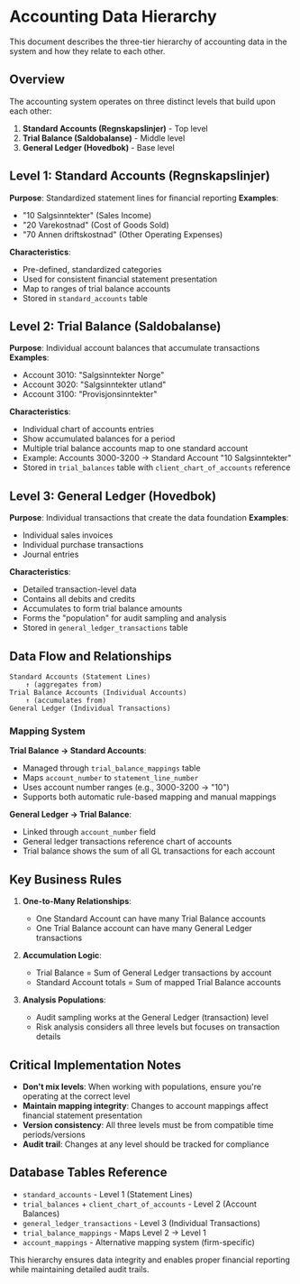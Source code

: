 # Accounting Data Hierarchy

This document describes the three-tier hierarchy of accounting data in the system and how they relate to each other.

## Overview

The accounting system operates on three distinct levels that build upon each other:

1. **Standard Accounts (Regnskapslinjer)** - Top level
2. **Trial Balance (Saldobalanse)** - Middle level  
3. **General Ledger (Hovedbok)** - Base level

## Level 1: Standard Accounts (Regnskapslinjer)

**Purpose**: Standardized statement lines for financial reporting
**Examples**: 
- "10 Salgsinntekter" (Sales Income)
- "20 Varekostnad" (Cost of Goods Sold)
- "70 Annen driftskostnad" (Other Operating Expenses)

**Characteristics**:
- Pre-defined, standardized categories
- Used for consistent financial statement presentation
- Map to ranges of trial balance accounts
- Stored in `standard_accounts` table

## Level 2: Trial Balance (Saldobalanse)

**Purpose**: Individual account balances that accumulate transactions
**Examples**:
- Account 3010: "Salgsinntekter Norge"
- Account 3020: "Salgsinntekter utland" 
- Account 3100: "Provisjonsinntekter"

**Characteristics**:
- Individual chart of accounts entries
- Show accumulated balances for a period
- Multiple trial balance accounts map to one standard account
- Example: Accounts 3000-3200 → Standard Account "10 Salgsinntekter"
- Stored in `trial_balances` table with `client_chart_of_accounts` reference

## Level 3: General Ledger (Hovedbok)

**Purpose**: Individual transactions that create the data foundation
**Examples**:
- Individual sales invoices
- Individual purchase transactions
- Journal entries

**Characteristics**:
- Detailed transaction-level data
- Contains all debits and credits
- Accumulates to form trial balance amounts
- Forms the "population" for audit sampling and analysis
- Stored in `general_ledger_transactions` table

## Data Flow and Relationships

```
Standard Accounts (Statement Lines)
    ↑ (aggregates from)
Trial Balance Accounts (Individual Accounts)
    ↑ (accumulates from)  
General Ledger (Individual Transactions)
```

### Mapping System

**Trial Balance → Standard Accounts**:
- Managed through `trial_balance_mappings` table
- Maps `account_number` to `statement_line_number`
- Uses account number ranges (e.g., 3000-3200 → "10")
- Supports both automatic rule-based mapping and manual mappings

**General Ledger → Trial Balance**:
- Linked through `account_number` field
- General ledger transactions reference chart of accounts
- Trial balance shows the sum of all GL transactions for each account

## Key Business Rules

1. **One-to-Many Relationships**: 
   - One Standard Account can have many Trial Balance accounts
   - One Trial Balance account can have many General Ledger transactions

2. **Accumulation Logic**:
   - Trial Balance = Sum of General Ledger transactions by account
   - Standard Account totals = Sum of mapped Trial Balance accounts

3. **Analysis Populations**:
   - Audit sampling works at the General Ledger (transaction) level
   - Risk analysis considers all three levels but focuses on transaction details

## Critical Implementation Notes

- **Don't mix levels**: When working with populations, ensure you're operating at the correct level
- **Maintain mapping integrity**: Changes to account mappings affect financial statement presentation
- **Version consistency**: All three levels must be from compatible time periods/versions
- **Audit trail**: Changes at any level should be tracked for compliance

## Database Tables Reference

- `standard_accounts` - Level 1 (Statement Lines)
- `trial_balances` + `client_chart_of_accounts` - Level 2 (Account Balances)  
- `general_ledger_transactions` - Level 3 (Individual Transactions)
- `trial_balance_mappings` - Maps Level 2 → Level 1
- `account_mappings` - Alternative mapping system (firm-specific)

This hierarchy ensures data integrity and enables proper financial reporting while maintaining detailed audit trails.